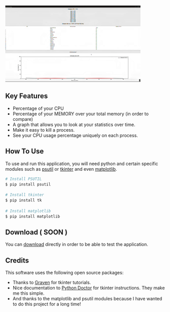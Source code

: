 

![screenshot](https://raw.githubusercontent.com/VegzCoding/Advanced-Task-Manager/refs/heads/main/Exemple.gif)

## Key Features

* Percentage of your CPU
* Percentage of your MEMORY over your total memory (in order to compare)
* A graph that allows you to look at your statistics over time.
* Make it easy to kill a process.  
* See your CPU usage percentage uniquely on each process.  

## How To Use

To use and run this application, you will need python and certain specific modules such as [psutil](https://pypi.org/project/psutil/) or [tkinter](https://docs.python.org/fr/3/library/tkinter.html) and even [matplotlib](https://www.w3schools.com/python/matplotlib_pyplot.asp).


```bash
# Install PSUTIL 
$ pip install psutil

# Install tkinter
$ pip install tk

# Install matplotlib 
$ pip install matplotlib

```




## Download ( SOON ) 

You can [download]() directly in order to be able to test the application. 

## Credits

This software uses the following open source packages:

- Thanks to [Graven](http://electron.atom.io/) for tkinter tutorials.
- Nice documentation to [Python Doctor](https://python.doctor/) for tkinter instructions. They make me this simple.
- And thanks to the matplotlib and psutil modules because I have wanted to do this project for a long time!



